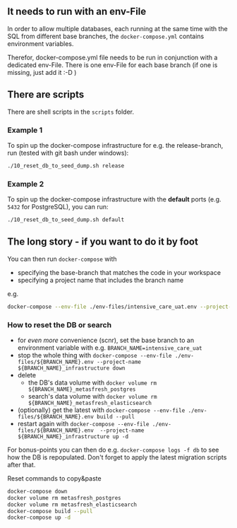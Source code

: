 
## It needs to run with an env-File

In order to allow multiple databases, each running at the same time with the SQL from different base branches,
the `docker-compose.yml` contains environment variables.

Therefor, docker-compose.yml file needs to be run in conjunction with a dedicated env-File.
There is one env-File for each base branch (if one is missing, just add it :-D )

## There are scripts

There are shell scripts in the `scripts` folder.

### Example 1

To spin up the docker-compose infrastructure for e.g. the release-branch, run (tested with git bash under windows):
```bash
./10_reset_db_to_seed_dump.sh release
```

### Example 2

To spin up the docker-compose infrastructure with the **default** ports (e.g. `5432` for PostgreSQL), you can run:
```bash
./10_reset_db_to_seed_dump.sh default
```


## The long story - if you want to do it by foot

You can then run `docker-compose` with 
- specifying the base-branch that matches the code in your workspace
- specifying a project name that includes the branch name

e.g.
```bash
docker-compose --env-file ./env-files/intensive_care_uat.env --project-name ${BRANCH_NAME}_infrastructure build
```

### How to reset the DB or search

* for *even more* convenience (scnr), set the base branch to an environment variable with e.g. `BRANCH_NAME=intensive_care_uat`
* stop the whole thing with `docker-compose --env-file ./env-files/${BRANCH_NAME}.env --project-name ${BRANCH_NAME}_infrastructure down`
* delete
  * the DB's data volume with `docker volume rm ${BRANCH_NAME}_metasfresh_postgres`
  * search's data volume with `docker volume rm ${BRANCH_NAME}_metasfresh_elasticsearch`
* (optionally) get the latest with `docker-compose --env-file ./env-files/${BRANCH_NAME}.env build --pull`
* restart again with `docker-compose --env-file ./env-files/${BRANCH_NAME}.env  --project-name ${BRANCH_NAME}_infrastructure up -d`

For bonus-points you can then do e.g. `docker-compose logs -f db` to see how the DB is repopulated.
Don't forget to apply the latest migration scripts after that.

Reset commands to copy&paste
```bash
docker-compose down
docker volume rm metasfresh_postgres
docker volume rm metasfresh_elasticsearch
docker-compose build --pull
docker-compose up -d
```